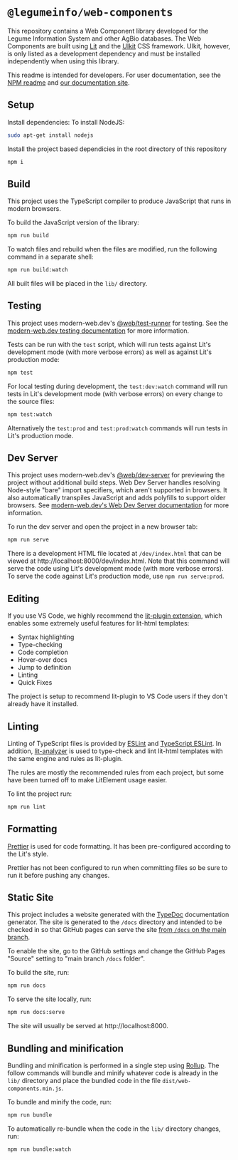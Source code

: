 # `@legumeinfo/web-components`

This repository contains a Web Component library developed for the Legume Information System and other AgBio databases.
The Web Components are built using [Lit](https://lit.dev/) and the [UIkit](https://getuikit.com/) CSS framework.
UIkit, however, is only listed as a development dependency and must be installed independently when using this library.

This readme is intended for developers.
For user documentation, see the [NPM readme](https://github.com/legumeinfo/web-components/blob/main/README.md) and [our documentation site](https://legumeinfo.github.io/web-components/).

## Setup

Install dependencies:
To install NodeJS: 
```bash
sudo apt-get install nodejs
```
Install the project based dependicies in the root directory of this repository
```bash
npm i
```

## Build

This project uses the TypeScript compiler to produce JavaScript that runs in modern browsers.

To build the JavaScript version of the library:

```bash
npm run build
```

To watch files and rebuild when the files are modified, run the following command in a separate shell:

```bash
npm run build:watch
```

All built files will be placed in the `lib/` directory.

## Testing

This project uses modern-web.dev's
[@web/test-runner](https://www.npmjs.com/package/@web/test-runner) for testing. See the
[modern-web.dev testing documentation](https://modern-web.dev/docs/test-runner/overview) for
more information.

Tests can be run with the `test` script, which will run tests against Lit's development mode (with more verbose errors) as well as against Lit's production mode:

```bash
npm test
```

For local testing during development, the `test:dev:watch` command will run tests in Lit's development mode (with verbose errors) on every change to the source files:

```bash
npm test:watch
```

Alternatively the `test:prod` and `test:prod:watch` commands will run tests in Lit's production mode.

## Dev Server

This project uses modern-web.dev's [@web/dev-server](https://www.npmjs.com/package/@web/dev-server) for previewing the project without additional build steps. Web Dev Server handles resolving Node-style "bare" import specifiers, which aren't supported in browsers. It also automatically transpiles JavaScript and adds polyfills to support older browsers. See [modern-web.dev's Web Dev Server documentation](https://modern-web.dev/docs/dev-server/overview/) for more information.

To run the dev server and open the project in a new browser tab:

```bash
npm run serve
```

There is a development HTML file located at `/dev/index.html` that can be viewed at http://localhost:8000/dev/index.html. Note that this command will serve the code using Lit's development mode (with more verbose errors). To serve the code against Lit's production mode, use `npm run serve:prod`.

## Editing

If you use VS Code, we highly recommend the [lit-plugin extension](https://marketplace.visualstudio.com/items?itemName=runem.lit-plugin), which enables some extremely useful features for lit-html templates:

- Syntax highlighting
- Type-checking
- Code completion
- Hover-over docs
- Jump to definition
- Linting
- Quick Fixes

The project is setup to recommend lit-plugin to VS Code users if they don't already have it installed.

## Linting

Linting of TypeScript files is provided by [ESLint](eslint.org) and [TypeScript ESLint](https://github.com/typescript-eslint/typescript-eslint). In addition, [lit-analyzer](https://www.npmjs.com/package/lit-analyzer) is used to type-check and lint lit-html templates with the same engine and rules as lit-plugin.

The rules are mostly the recommended rules from each project, but some have been turned off to make LitElement usage easier.

To lint the project run:

```bash
npm run lint
```

## Formatting

[Prettier](https://prettier.io/) is used for code formatting. It has been pre-configured according to the Lit's style.

Prettier has not been configured to run when committing files so be sure to run it before pushing any changes.

## Static Site

This project includes a website generated with the [TypeDoc](https://typedoc.org/) documentation generator. The site is generated to the `/docs` directory and intended to be checked in so that GitHub pages can serve the site [from `/docs` on the main branch](https://help.github.com/en/github/working-with-github-pages/configuring-a-publishing-source-for-your-github-pages-site).

To enable the site, go to the GitHub settings and change the GitHub Pages &quot;Source&quot; setting to &quot;main branch `/docs` folder&quot;.</p>

To build the site, run:

```bash
npm run docs
```

To serve the site locally, run:

```bash
npm run docs:serve
```

The site will usually be served at http://localhost:8000.

## Bundling and minification

Bundling and minification is performed in a single step using [Rollup](https://rollupjs.org/guide/en/).
The follow commands will bundle and minify whatever code is already in the `lib/` directory and place the bundled code in the file `dist/web-components.min.js`.

To bundle and minify the code, run:
```bash
npm run bundle
```

To automatically re-bundle when the code in the `lib/` directory changes, run:
```bash
npm run bundle:watch
```
